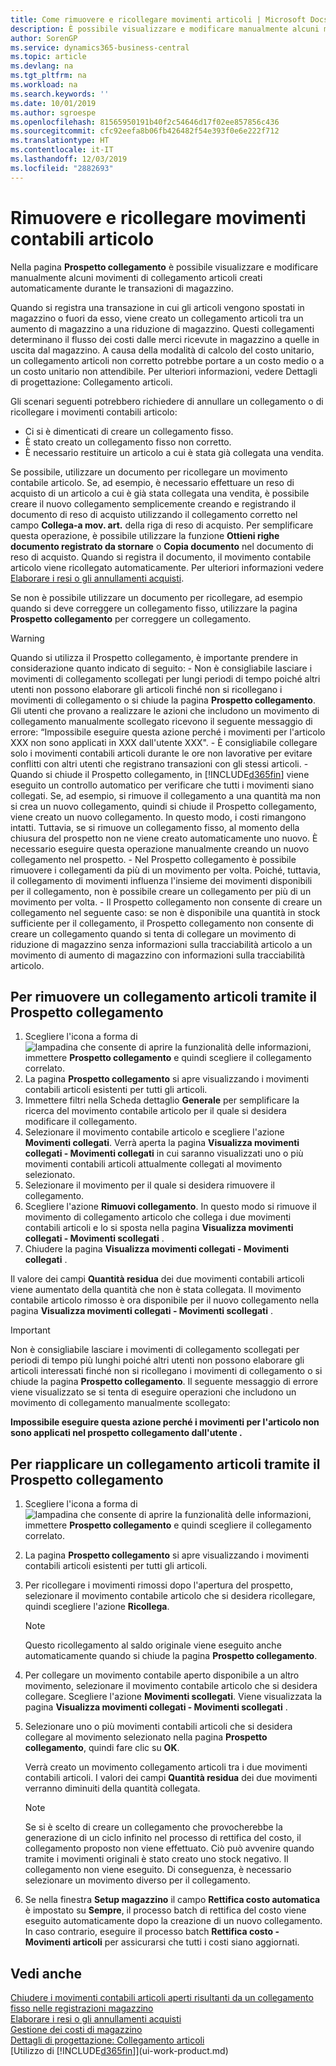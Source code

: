 ```yaml
---
title: Come rimuovere e ricollegare movimenti articoli | Microsoft Docs
description: È possibile visualizzare e modificare manualmente alcuni movimenti di collegamento articoli creati automaticamente durante le transazioni di magazzino.
author: SorenGP
ms.service: dynamics365-business-central
ms.topic: article
ms.devlang: na
ms.tgt_pltfrm: na
ms.workload: na
ms.search.keywords: ''
ms.date: 10/01/2019
ms.author: sgroespe
ms.openlocfilehash: 81565950191b40f2c54646d17f02ee857856c436
ms.sourcegitcommit: cfc92eefa8b06fb426482f54e393f0e6e222f712
ms.translationtype: HT
ms.contentlocale: it-IT
ms.lasthandoff: 12/03/2019
ms.locfileid: "2882693"
---
```

# <a name="remove-and-reapply-item-ledger-entries"></a>Rimuovere e ricollegare movimenti contabili articolo
Nella pagina **Prospetto collegamento** è possibile visualizzare e modificare manualmente alcuni movimenti di collegamento articoli creati automaticamente durante le transazioni di magazzino.  

Quando si registra una transazione in cui gli articoli vengono spostati in magazzino o fuori da esso, viene creato un collegamento articoli tra un aumento di magazzino a una riduzione di magazzino. Questi collegamenti determinano il flusso dei costi dalle merci ricevute in magazzino a quelle in uscita dal magazzino. A causa della modalità di calcolo del costo unitario, un collegamento articoli non corretto potrebbe portare a un costo medio o a un costo unitario non attendibile. Per ulteriori informazioni, vedere Dettagli di progettazione: Collegamento articoli.

Gli scenari seguenti potrebbero richiedere di annullare un collegamento o di ricollegare i movimenti contabili articolo:

- Ci si è dimenticati di creare un collegamento fisso.
- È stato creato un collegamento fisso non corretto.
- È necessario restituire un articolo a cui è stata già collegata una vendita.

Se possibile, utilizzare un documento per ricollegare un movimento contabile articolo. Se, ad esempio, è necessario effettuare un reso di acquisto di un articolo a cui è già stata collegata una vendita, è possibile creare il nuovo collegamento semplicemente creando e registrando il documento di reso di acquisto utilizzando il collegamento corretto nel campo **Collega-a mov. art.** della riga di reso di acquisto. Per semplificare questa operazione, è possibile utilizzare la funzione **Ottieni righe documento registrato da stornare** o **Copia documento** nel documento di reso di acquisto. Quando si registra il documento, il movimento contabile articolo viene ricollegato automaticamente. Per ulteriori informazioni vedere [Elaborare i resi o gli annullamenti acquisti](purchasing-how-process-purchase-returns-cancellations.md).

Se non è possibile utilizzare un documento per ricollegare, ad esempio quando si deve correggere un collegamento fisso, utilizzare la pagina **Prospetto collegamento** per correggere un collegamento.

> [!Warning]  
> Quando si utilizza il Prospetto collegamento, è importante prendere in considerazione quanto indicato di seguito:
    - Non è consigliabile lasciare i movimenti di collegamento scollegati per lungi periodi di tempo poiché altri utenti non possono elaborare gli articoli finché non si ricollegano i movimenti di collegamento o si chiude la pagina **Prospetto collegamento**. Gli utenti che provano a realizzare le azioni che includono un movimento di collegamento manualmente scollegato ricevono il seguente messaggio di errore: “Impossibile eseguire questa azione perché i movimenti per l'articolo XXX non sono applicati in XXX dall'utente XXX".
    - È consigliabile collegare solo i movimenti contabili articoli durante le ore non lavorative per evitare conflitti con altri utenti che registrano transazioni con gli stessi articoli.
    - Quando si chiude il Prospetto collegamento, in [!INCLUDE[d365fin](includes/d365fin_md.md)] viene eseguito un controllo automatico per verificare che tutti i movimenti siano collegati. Se, ad esempio, si rimuove il collegamento a una quantità ma non si crea un nuovo collegamento, quindi si chiude il Prospetto collegamento, viene creato un nuovo collegamento. In questo modo, i costi rimangono intatti. Tuttavia, se si rimuove un collegamento fisso, al momento della chiusura del prospetto non ne viene creato automaticamente uno nuovo. È necessario eseguire questa operazione manualmente creando un nuovo collegamento nel prospetto.
    - Nel Prospetto collegamento è possibile rimuovere i collegamenti da più di un movimento per volta. Poiché, tuttavia, il collegamento di movimenti influenza l'insieme dei movimenti disponibili per il collegamento, non è possibile creare un collegamento per più di un movimento per volta.
    - Il Prospetto collegamento non consente di creare un collegamento nel seguente caso: se non è disponibile una quantità in stock sufficiente per il collegamento, il Prospetto collegamento non consente di creare un collegamento quando si tenta di collegare un movimento di riduzione di magazzino senza informazioni sulla tracciabilità articolo a un movimento di aumento di magazzino con informazioni sulla tracciabilità articolo.

## <a name="to-remove-an-item-application-by-using-the-application-worksheet"></a>Per rimuovere un collegamento articoli tramite il Prospetto collegamento  
1.  Scegliere l'icona a forma di ![lampadina che consente di aprire la funzionalità delle informazioni](media/ui-search/search_small.png "Informazioni sull'operazione che si desidera eseguire"), immettere **Prospetto collegamento** e quindi scegliere il collegamento correlato.  
2.  La pagina **Prospetto collegamento** si apre visualizzando i movimenti contabili articoli esistenti per tutti gli articoli.  
3.  Immettere filtri nella Scheda dettaglio **Generale** per semplificare la ricerca del movimento contabile articolo per il quale si desidera modificare il collegamento.  
4.  Selezionare il movimento contabile articolo e scegliere l'azione **Movimenti collegati**. Verrà aperta la pagina **Visualizza movimenti collegati - Movimenti collegati** in cui saranno visualizzati uno o più movimenti contabili articoli attualmente collegati al movimento selezionato.  
5.  Selezionare il movimento per il quale si desidera rimuovere il collegamento.  
6.  Scegliere l'azione **Rimuovi collegamento**. In questo modo si rimuove il movimento di collegamento articolo che collega i due movimenti contabili articoli e lo si sposta nella pagina **Visualizza movimenti collegati - Movimenti scollegati** .  
7.  Chiudere la pagina **Visualizza movimenti collegati - Movimenti collegati** .  

 Il valore dei campi **Quantità residua** dei due movimenti contabili articoli viene aumentato della quantità che non è stata collegata. Il movimento contabile articolo rimosso è ora disponibile per il nuovo collegamento nella pagina **Visualizza movimenti collegati - Movimenti scollegati** .  

> [!IMPORTANT]  
>  Non è consigliabile lasciare i movimenti di collegamento scollegati per periodi di tempo più lunghi poiché altri utenti non possono elaborare gli articoli interessati finché non si ricollegano i movimenti di collegamento o si chiude la pagina **Prospetto collegamento**. Il seguente messaggio di errore viene visualizzato se si tenta di eseguire operazioni che includono un movimento di collegamento manualmente scollegato:  
>   
>  **Impossibile eseguire questa azione perché i movimenti per l'articolo <item> non sono applicati nel prospetto collegamento dall'utente <user>.**  

## <a name="to-reapply-an-item-application-by-using-the-application-worksheet"></a>Per riapplicare un collegamento articoli tramite il Prospetto collegamento  
1.  Scegliere l'icona a forma di ![lampadina che consente di aprire la funzionalità delle informazioni](media/ui-search/search_small.png "Informazioni sull'operazione che si desidera eseguire"), immettere **Prospetto collegamento** e quindi scegliere il collegamento correlato.  
2.  La pagina **Prospetto collegamento** si apre visualizzando i movimenti contabili articoli esistenti per tutti gli articoli.  
3.  Per ricollegare i movimenti rimossi dopo l'apertura del prospetto, selezionare il movimento contabile articolo che si desidera ricollegare, quindi scegliere l'azione **Ricollega**.  

    > [!NOTE]  
    >  Questo ricollegamento al saldo originale viene eseguito anche automaticamente quando si chiude la pagina **Prospetto collegamento**.  
4.  Per collegare un movimento contabile aperto disponibile a un altro movimento, selezionare il movimento contabile articolo che si desidera collegare. Scegliere l'azione **Movimenti scollegati**. Viene visualizzata la pagina **Visualizza movimenti collegati - Movimenti scollegati** .  
5.  Selezionare uno o più movimenti contabili articoli che si desidera collegare al movimento selezionato nella pagina **Prospetto collegamento**, quindi fare clic su **OK**.  

     Verrà creato un movimento collegamento articoli tra i due movimenti contabili articoli. I valori dei campi **Quantità residua** dei due movimenti verranno diminuiti della quantità collegata.  

    > [!NOTE]  
    >  Se si è scelto di creare un collegamento che provocherebbe la generazione di un ciclo infinito nel processo di rettifica del costo, il collegamento proposto non viene effettuato. Ciò può avvenire quando tramite i movimenti originali è stato creato uno stock negativo. Il collegamento non viene eseguito. Di conseguenza, è necessario selezionare un movimento diverso per il collegamento.  
6.  Se nella finestra **Setup magazzino** il campo **Rettifica costo automatica** è impostato su **Sempre**, il processo batch di rettifica del costo viene eseguito automaticamente dopo la creazione di un nuovo collegamento. In caso contrario, eseguire il processo batch **Rettifica costo - Movimenti articoli** per assicurarsi che tutti i costi siano aggiornati.  

## <a name="see-also"></a>Vedi anche  
[Chiudere i movimenti contabili articoli aperti risultanti da un collegamento fisso nelle registrazioni magazzino](finance-how-to-close-open-item-ledger-entries-resulting-from-fixed-application-in-the-item-journal.md)  
 [Elaborare i resi o gli annullamenti acquisti](purchasing-how-process-purchase-returns-cancellations.md)  
 [Gestione dei costi di magazzino](finance-manage-inventory-costs.md)   
 [Dettagli di progettazione: Collegamento articoli](design-details-item-application.md)  
 [Utilizzo di [!INCLUDE[d365fin](includes/d365fin_md.md)]](ui-work-product.md)
